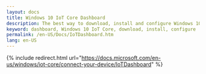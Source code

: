```yaml
---
layout: docs
title: Windows 10 IoT Core Dashboard
description: The best way to download, install and configure Windows 10 IoT Core
keyword: dashboard, Windows 10 IoT Core, download, install, configure
permalink: /en-US/Docs/IoTDashboard.htm
lang: en-US
---
```

{% include redirect.html url="https://docs.microsoft.com/en-us/windows/iot-core/connect-your-device/IoTDashboard" %}
